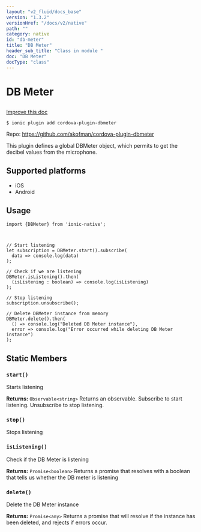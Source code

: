 ```yaml
---
layout: "v2_fluid/docs_base"
version: "1.3.2"
versionHref: "/docs/v2/native"
path: ""
category: native
id: "db-meter"
title: "DB Meter"
header_sub_title: "Class in module "
doc: "DB Meter"
docType: "class"
---
```









<h1 class="api-title">

  
  DB Meter
  

  

  

</h1>

<a class="improve-v2-docs" href="http://github.com/driftyco/ionic-native/edit/master/-native/src/plugins/dbmeter.ts#L1">
  Improve this doc
</a>





<!-- decorators -->


<pre><code>$ ionic plugin add cordova-plugin-dbmeter</code></pre>
<p>Repo:
  <a href="https://github.com/akofman/cordova-plugin-dbmeter">
    https://github.com/akofman/cordova-plugin-dbmeter
  </a>
</p>

<!-- description -->

<p>This plugin defines a global DBMeter object, which permits to get the decibel values from the microphone.</p>


<!-- @platforms tag -->
<h2>Supported platforms</h2>

<ul>
  <li>iOS</li>
  
  <li>Android</li>
  </ul>

<!-- @platforms tag end -->


<!-- @usage tag -->

<h2>Usage</h2>

<pre><code class="lang-ts">import {DBMeter} from &#39;ionic-native&#39;;



// Start listening
let subscription = DBMeter.start().subscribe(
  data =&gt; console.log(data)
);

// Check if we are listening
DBMeter.isListening().then(
  (isListening : boolean) =&gt; console.log(isListening)
);

// Stop listening
subscription.unsubscribe();

// Delete DBMeter instance from memory
DBMeter.delete().then(
  () =&gt; console.log(&quot;Deleted DB Meter instance&quot;),
  error =&gt; console.log(&quot;Error occurred while deleting DB Meter instance&quot;)
);
</code></pre>




<!-- @property tags -->
<h2>Static Members</h2>
<div id="start"></div>
<h3><code>start()</code>
  
</h3>



Starts listening






<div class="return-value" markdown="1">
  <i class="icon ion-arrow-return-left"></i>
  <b>Returns:</b> 
<code>Observable&lt;string&gt;</code> Returns an observable. Subscribe to start listening. Unsubscribe to stop listening.
</div>



<div id="stop"></div>
<h3><code>stop()</code>
  
</h3>

Stops listening








<div id="isListening"></div>
<h3><code>isListening()</code>
  
</h3>

Check if the DB Meter is listening






<div class="return-value" markdown="1">
  <i class="icon ion-arrow-return-left"></i>
  <b>Returns:</b> 
<code>Promise&lt;boolean&gt;</code> Returns a promise that resolves with a boolean that tells us whether the DB meter is listening
</div>



<div id="delete"></div>
<h3><code>delete()</code>
  
</h3>

Delete the DB Meter instance






<div class="return-value" markdown="1">
  <i class="icon ion-arrow-return-left"></i>
  <b>Returns:</b> 
<code>Promise&lt;any&gt;</code> Returns a promise that will resolve if the instance has been deleted, and rejects if errors occur.
</div>




<!-- methods on the class -->

<!-- related link --><!-- end content block -->


<!-- end body block -->

